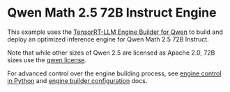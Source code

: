 # Qwen Math 2.5 72B Instruct Engine

This example uses the [TensorRT-LLM Engine Builder for Qwen](https://docs.baseten.co/performance/examples/qwen-trt) to build and deploy an optimized inference engine for Qwen Math 2.5 72B Instruct.

Note that while other sizes of Qwen 2.5 are licensed as Apache 2.0, 72B sizes use the [qwen license](https://huggingface.co/Qwen/Qwen2.5-72B-Instruct/blob/main/LICENSE).

For advanced control over the engine building process, see [engine control in Python](https://docs.baseten.co/performance/engine-builder-customization) and [engine builder configuration](https://docs.baseten.co/performance/engine-builder-config) docs.

